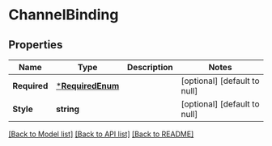 # ChannelBinding

## Properties
Name | Type | Description | Notes
------------ | ------------- | ------------- | -------------
**Required** | [***RequiredEnum**](RequiredEnum.md) |  | [optional] [default to null]
**Style** | **string** |  | [optional] [default to null]

[[Back to Model list]](../README.md#documentation-for-models) [[Back to API list]](../README.md#documentation-for-api-endpoints) [[Back to README]](../README.md)


